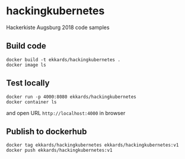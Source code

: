 # hackingkubernetes
Hackerkiste Augsburg 2018 code samples

## Build code
```
docker build -t ekkards/hackingkubernetes .
docker image ls
```

## Test locally
```
docker run -p 4000:8080 ekkards/hackingkubernetes
docker container ls
```
and open URL `http://localhost:4000` in browser

## Publish to dockerhub
```
docker tag ekkards/hackingkubernetes ekkards/hackingkubernetes:v1
docker push ekkards/hackingkubernetes:v1
```
